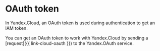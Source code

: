 # OAuth token

In Yandex.Cloud, an OAuth token is used during authentication to get an IAM token.

You can get an OAuth token to work with Yandex.Cloud by sending a [request]({{ link-cloud-oauth }}) to the Yandex.OAuth service.

